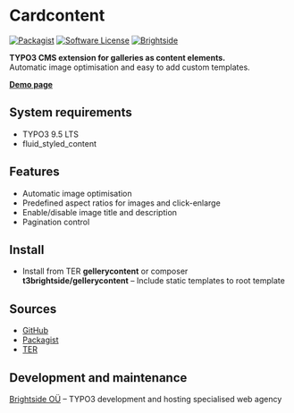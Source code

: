 # Cardcontent
[![Packagist](https://img.shields.io/packagist/v/t3brightside/cardcontent.svg?style=flat)](https://packagist.org/packages/t3brightside/gellerycontent)
[![Software License](https://img.shields.io/badge/license-GPLv3-brightgreen.svg?style=flat)](LICENSE)
[![Brightside](https://img.shields.io/badge/by-t3brightside.com-orange.svg?style=flat)](https://t3brightside.com)

**TYPO3 CMS extension for galleries as content elements.**
<br />Automatic image optimisation and easy to add custom templates.

**[Demo page](https://macrotemplate.t3brightside.com/)**

## System requirements

- TYPO3 9.5 LTS
- fluid_styled_content

## Features

- Automatic image optimisation
- Predefined aspect ratios for images and click-enlarge
- Enable/disable image title and description
- Pagination control

## Install
- Install from TER **gellerycontent** or composer **t3brightside/gellerycontent**
– Include static templates to root template

## Sources

- [GitHub](https://github.com/t3brightside/gellerycontent)
- [Packagist](https://packagist.org/packages/t3brightside/gellerycontent)
- [TER](https://extensions.typo3.org/extension/gellerycontent/)

## Development and maintenance

[Brightside OÜ](https://t3brightside.com/) – TYPO3 development and hosting specialised web agency
